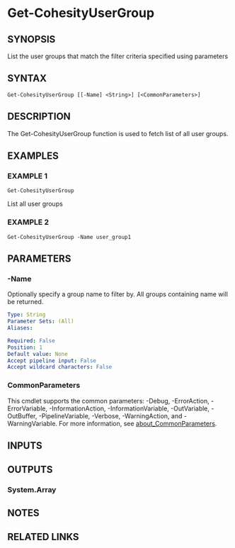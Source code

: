 # Get-CohesityUserGroup

## SYNOPSIS
List the user groups that match the filter criteria specified using parameters

## SYNTAX

```
Get-CohesityUserGroup [[-Name] <String>] [<CommonParameters>]
```

## DESCRIPTION
The Get-CohesityUserGroup function is used to fetch list of all user groups.

## EXAMPLES

### EXAMPLE 1
```
Get-CohesityUserGroup
```

List all user groups

### EXAMPLE 2
```
Get-CohesityUserGroup -Name user_group1
```

## PARAMETERS

### -Name
Optionally specify a group name to filter by.
All groups containing name will be returned.

```yaml
Type: String
Parameter Sets: (All)
Aliases:

Required: False
Position: 1
Default value: None
Accept pipeline input: False
Accept wildcard characters: False
```

### CommonParameters
This cmdlet supports the common parameters: -Debug, -ErrorAction, -ErrorVariable, -InformationAction, -InformationVariable, -OutVariable, -OutBuffer, -PipelineVariable, -Verbose, -WarningAction, and -WarningVariable. For more information, see [about_CommonParameters](http://go.microsoft.com/fwlink/?LinkID=113216).

## INPUTS

## OUTPUTS

### System.Array
## NOTES

## RELATED LINKS

